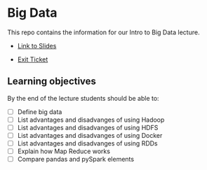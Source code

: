 # Big Data  

This repo contains the information for our Intro to Big Data lecture.

* [Link to Slides](https://docs.google.com/presentation/d/1FrgSc3IqkmhXM3ryz4yQzVG3gjeDgJRmcFUXb27V4M8/edit?usp=sharing) 

* [Exit Ticket](https://forms.gle/SGSJXKj3q6NUeonC9)


## Learning objectives

By the end of the lecture students should be able to:
* [ ] Define big data
* [ ] List advantages and disadvanges of using Hadoop
* [ ] List advantages and disadvanges of using HDFS
* [ ] List advantages and disadvanges of using Docker
* [ ] List advantages and disadvanges of using RDDs
* [ ] Explain how Map Reduce works
* [ ] Compare pandas and pySpark elements
